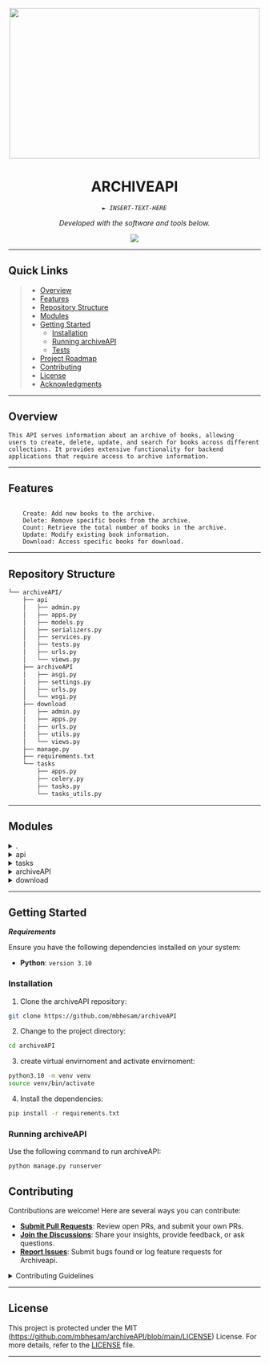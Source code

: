 <p align="center">
  <img src="https://github.com/mbhesam/archiveAPI/blob/main/cover.png" width="500" height="300" />
</p>
<p align="center">
    <h1 align="center">ARCHIVEAPI</h1>
</p>
<p align="center">
    <em><code>► INSERT-TEXT-HERE</code></em>
</p>
<p align="center">
	<!-- Shields.io badges not used with skill icons. --><p>
<p align="center">
		<em>Developed with the software and tools below.</em>
</p>
<p align="center">
	<a href="https://skillicons.dev">
		<img src="https://skillicons.dev/icons?i=md,py">
	</a></p>
<hr>

##  Quick Links

> - [ Overview](#-overview)
> - [ Features](#-features)
> - [ Repository Structure](#-repository-structure)
> - [ Modules](#-modules)
> - [ Getting Started](#-getting-started)
>   - [ Installation](#-installation)
>   - [ Running archiveAPI](#-running-archiveAPI)
>   - [ Tests](#-tests)
> - [ Project Roadmap](#-project-roadmap)
> - [ Contributing](#-contributing)
> - [ License](#-license)
> - [ Acknowledgments](#-acknowledgments)

---

##  Overview

<code>This API serves information about an archive of books, allowing users to create, delete, update, and search for books across different collections. It provides extensive functionality for backend applications that require access to archive information.</code>

---

##  Features

<code>
    Create: Add new books to the archive.
    Delete: Remove specific books from the archive.
    Count: Retrieve the total number of books in the archive.
    Update: Modify existing book information.
    Download: Access specific books for download.
</code>

---

##  Repository Structure

```sh
└── archiveAPI/
    ├── api
    │   ├── admin.py
    │   ├── apps.py
    │   ├── models.py
    │   ├── serializers.py
    │   ├── services.py
    │   ├── tests.py
    │   ├── urls.py
    │   └── views.py
    ├── archiveAPI
    │   ├── asgi.py
    │   ├── settings.py
    │   ├── urls.py
    │   └── wsgi.py
    ├── download
    │   ├── admin.py
    │   ├── apps.py
    │   ├── urls.py
    │   ├── utils.py
    │   └── views.py
    ├── manage.py
    ├── requirements.txt
    └── tasks
        ├── apps.py
        ├── celery.py
        ├── tasks.py
        └── tasks_utils.py
```

---

##  Modules

<details closed><summary>.</summary>

| File                                                                                   | Summary                         |
| ---                                                                                    | ---                             |
| [.gitignore](https://github.com/mbhesam/archiveAPI/blob/master/.gitignore)             | <code>► INSERT-TEXT-HERE</code> |
| [requirements.txt](https://github.com/mbhesam/archiveAPI/blob/master/requirements.txt) | <code>► INSERT-TEXT-HERE</code> |
| [manage.py](https://github.com/mbhesam/archiveAPI/blob/master/manage.py)               | <code>► INSERT-TEXT-HERE</code> |

</details>

<details closed><summary>api</summary>

| File                                                                                   | Summary                         |
| ---                                                                                    | ---                             |
| [admin.py](https://github.com/mbhesam/archiveAPI/blob/master/api/admin.py)             | <code>► INSERT-TEXT-HERE</code> |
| [views.py](https://github.com/mbhesam/archiveAPI/blob/master/api/views.py)             | <code>► INSERT-TEXT-HERE</code> |
| [apps.py](https://github.com/mbhesam/archiveAPI/blob/master/api/apps.py)               | <code>► INSERT-TEXT-HERE</code> |
| [tests.py](https://github.com/mbhesam/archiveAPI/blob/master/api/tests.py)             | <code>► INSERT-TEXT-HERE</code> |
| [services.py](https://github.com/mbhesam/archiveAPI/blob/master/api/services.py)       | <code>► INSERT-TEXT-HERE</code> |
| [models.py](https://github.com/mbhesam/archiveAPI/blob/master/api/models.py)           | <code>► INSERT-TEXT-HERE</code> |
| [serializers.py](https://github.com/mbhesam/archiveAPI/blob/master/api/serializers.py) | <code>► INSERT-TEXT-HERE</code> |
| [urls.py](https://github.com/mbhesam/archiveAPI/blob/master/api/urls.py)               | <code>► INSERT-TEXT-HERE</code> |

</details>

<details closed><summary>tasks</summary>

| File                                                                                     | Summary                         |
| ---                                                                                      | ---                             |
| [tasks.py](https://github.com/mbhesam/archiveAPI/blob/master/tasks/tasks.py)             | <code>► INSERT-TEXT-HERE</code> |
| [apps.py](https://github.com/mbhesam/archiveAPI/blob/master/tasks/apps.py)               | <code>► INSERT-TEXT-HERE</code> |
| [tasks_utils.py](https://github.com/mbhesam/archiveAPI/blob/master/tasks/tasks_utils.py) | <code>► INSERT-TEXT-HERE</code> |
| [celery.py](https://github.com/mbhesam/archiveAPI/blob/master/tasks/celery.py)           | <code>► INSERT-TEXT-HERE</code> |

</details>

<details closed><summary>archiveAPI</summary>

| File                                                                                    | Summary                         |
| ---                                                                                     | ---                             |
| [asgi.py](https://github.com/mbhesam/archiveAPI/blob/master/archiveAPI/asgi.py)         | <code>► INSERT-TEXT-HERE</code> |
| [wsgi.py](https://github.com/mbhesam/archiveAPI/blob/master/archiveAPI/wsgi.py)         | <code>► INSERT-TEXT-HERE</code> |
| [settings.py](https://github.com/mbhesam/archiveAPI/blob/master/archiveAPI/settings.py) | <code>► INSERT-TEXT-HERE</code> |
| [urls.py](https://github.com/mbhesam/archiveAPI/blob/master/archiveAPI/urls.py)         | <code>► INSERT-TEXT-HERE</code> |

</details>

<details closed><summary>download</summary>

| File                                                                            | Summary                         |
| ---                                                                             | ---                             |
| [admin.py](https://github.com/mbhesam/archiveAPI/blob/master/download/admin.py) | <code>► INSERT-TEXT-HERE</code> |
| [views.py](https://github.com/mbhesam/archiveAPI/blob/master/download/views.py) | <code>► INSERT-TEXT-HERE</code> |
| [utils.py](https://github.com/mbhesam/archiveAPI/blob/master/download/utils.py) | <code>► INSERT-TEXT-HERE</code> |
| [apps.py](https://github.com/mbhesam/archiveAPI/blob/master/download/apps.py)   | <code>► INSERT-TEXT-HERE</code> |
| [urls.py](https://github.com/mbhesam/archiveAPI/blob/master/download/urls.py)   | <code>► INSERT-TEXT-HERE</code> |

</details>

---

##  Getting Started

***Requirements***

Ensure you have the following dependencies installed on your system:

* **Python**: `version 3.10`

###  Installation

1. Clone the archiveAPI repository:

```sh
git clone https://github.com/mbhesam/archiveAPI
```

2. Change to the project directory:

```sh
cd archiveAPI
```

3. create virtual envirnoment and activate envirnoment:

```sh
python3.10 -m venv venv
source venv/bin/activate
```
4. Install the dependencies:

```sh
pip install -r requirements.txt
```

###  Running archiveAPI

Use the following command to run archiveAPI:

```sh
python manage.py runserver
```

##  Contributing

Contributions are welcome! Here are several ways you can contribute:

- **[Submit Pull Requests](https://github/mbhesam/archiveAPI/blob/main/CONTRIBUTING.md)**: Review open PRs, and submit your own PRs.
- **[Join the Discussions](https://github/mbhesam/archiveAPI/discussions)**: Share your insights, provide feedback, or ask questions.
- **[Report Issues](https://github/mbhesam/archiveAPI/issues)**: Submit bugs found or log feature requests for Archiveapi.

<details closed>
    <summary>Contributing Guidelines</summary>

1. **Fork the Repository**: Start by forking the project repository to your GitHub account.
2. **Clone Locally**: Clone the forked repository to your local machine using a Git client.
   ```sh
   git clone https://github.com/mbhesam/archiveAPI
   ```
3. **Create a New Branch**: Always work on a new branch, giving it a descriptive name.
   ```sh
   git checkout -b new-feature-x
   ```
4. **Make Your Changes**: Develop and test your changes locally.
5. **Commit Your Changes**: Commit with a clear message describing your updates.
   ```sh
   git commit -m 'Implemented new feature x.'
   ```
6. **Push to GitHub**: Push the changes to your forked repository.
   ```sh
   git push origin new-feature-x
   ```
7. **Submit a Pull Request**: Create a PR against the original project repository. Clearly describe the changes and their motivations.

Once your PR is reviewed and approved, it will be merged into the main branch.

</details>

---

##  License

This project is protected under the MIT (https://github.com/mbhesam/archiveAPI/blob/main/LICENSE) License. For more details, refer to the [LICENSE](https://github.com/mbhesam/archiveAPI/blob/main/LICENSE) file.

---
